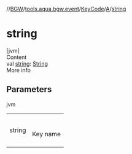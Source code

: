 //[BGW](../../../../index.md)/[tools.aqua.bgw.event](../../index.md)/[KeyCode](../index.md)/[A](index.md)/[string](string.md)



# string  
[jvm]  
Content  
val [string](string.md): [String](https://kotlinlang.org/api/latest/jvm/stdlib/kotlin/-string/index.html)  
More info  


## Parameters  
  
jvm  
  
| | |
|---|---|
| <a name="tools.aqua.bgw.event/KeyCode.A/string/#/PointingToDeclaration/"></a>string| <a name="tools.aqua.bgw.event/KeyCode.A/string/#/PointingToDeclaration/"></a><br><br>Key name<br><br>|
  
  




